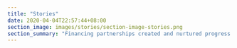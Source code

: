 ```yaml
---
title: "Stories"
date: 2020-04-04T22:57:44+08:00
section_image: images/stories/section-image-stories.png
section_summary: "Financing partnerships created and nurtured progress among ADB’s developing member countries. They boosted women empowerment by opening credit lines that allowed women to establish small and medium enterprises. They fostered trade and tourism by rehabilitating border roads. They climate-proofed crucial farmlands with modern, remote sensing technology. Read how the cofinanced projects were able to build and share progress across Asia and the Pacific."
---
```


